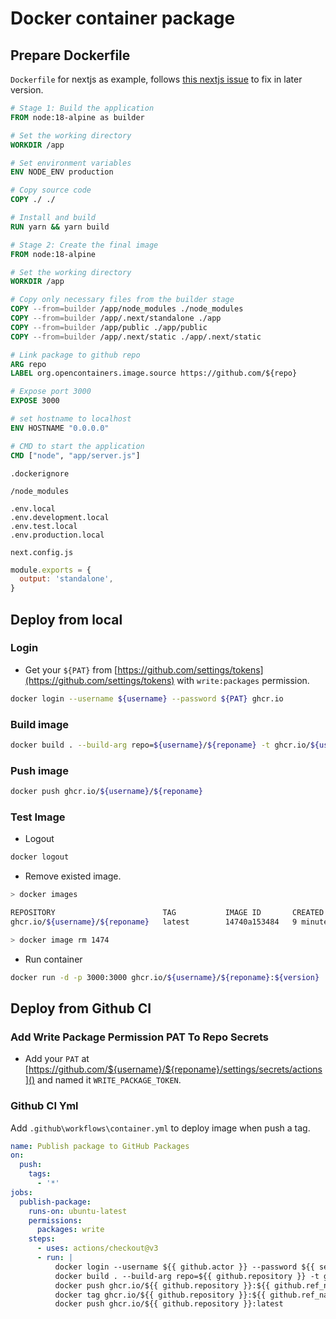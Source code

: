 # Docker container package

## Prepare Dockerfile

`Dockerfile` for nextjs as example, follows [this nextjs issue](https://github.com/vercel/next.js/discussions/39432#discussioncomment-3664014) to fix in later version.

```dockerfile
# Stage 1: Build the application
FROM node:18-alpine as builder

# Set the working directory
WORKDIR /app

# Set environment variables
ENV NODE_ENV production

# Copy source code
COPY ./ ./

# Install and build
RUN yarn && yarn build

# Stage 2: Create the final image
FROM node:18-alpine

# Set the working directory
WORKDIR /app

# Copy only necessary files from the builder stage
COPY --from=builder /app/node_modules ./node_modules
COPY --from=builder /app/.next/standalone ./app
COPY --from=builder /app/public ./app/public
COPY --from=builder /app/.next/static ./app/.next/static

# Link package to github repo
ARG repo
LABEL org.opencontainers.image.source https://github.com/${repo}

# Expose port 3000
EXPOSE 3000

# set hostname to localhost
ENV HOSTNAME "0.0.0.0"

# CMD to start the application
CMD ["node", "app/server.js"]
```

`.dockerignore`

```
/node_modules

.env.local
.env.development.local
.env.test.local
.env.production.local
```

`next.config.js`

```javascript
module.exports = {
  output: 'standalone',
}
```

## Deploy from local

### Login

- Get your `${PAT}` from [https://github.com/settings/tokens](https://github.com/settings/tokens) with `write:packages` permission.

```bash
docker login --username ${username} --password ${PAT} ghcr.io
```

### Build image

```bash
docker build . --build-arg repo=${username}/${reponame} -t ghcr.io/${username}/${reponame}:${version} --no-cache
```

### Push image

```bash
docker push ghcr.io/${username}/${reponame}
```

### Test Image

- Logout

```bash
docker logout
```

- Remove existed image.

```bash
> docker images

REPOSITORY                        TAG           IMAGE ID       CREATED             SIZE
ghcr.io/${username}/${reponame}   latest        14740a153484   9 minutes ago       511MB

> docker image rm 1474
```

- Run container

```bash
docker run -d -p 3000:3000 ghcr.io/${username}/${reponame}:${version}
```

## Deploy from Github CI


### Add Write Package Permission PAT To Repo Secrets

- Add your `PAT` at [https://github.com/${username}/${reponame}/settings/secrets/actions]() and named it `WRITE_PACKAGE_TOKEN`.

### Github CI Yml

Add `.github\workflows\container.yml` to deploy image when push a tag.

```yml
name: Publish package to GitHub Packages
on:
  push:
    tags:
      - '*'
jobs:
  publish-package:
    runs-on: ubuntu-latest
    permissions:
      packages: write
    steps:
      - uses: actions/checkout@v3
      - run: |
          docker login --username ${{ github.actor }} --password ${{ secrets.WRITE_PACKAGE_TOKEN }} ghcr.io
          docker build . --build-arg repo=${{ github.repository }} -t ghcr.io/${{ github.repository }}:${{ github.ref_name }} --no-cache
          docker push ghcr.io/${{ github.repository }}:${{ github.ref_name }}
          docker tag ghcr.io/${{ github.repository }}:${{ github.ref_name }} ghcr.io/${{ github.repository }}:latest
          docker push ghcr.io/${{ github.repository }}:latest
```
